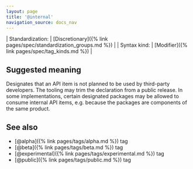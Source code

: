 ```yaml
---
layout: page
title: '@internal'
navigation_source: docs_nav
---
```


| Standardization: | [Discretionary]({% link pages/spec/standardization_groups.md %}) |
| Syntax kind: | [Modifier]({% link pages/spec/tag_kinds.md %}) |


## Suggested meaning

Designates that an API item is not planned to be used by third-party developers.  The tooling may trim the
declaration from a public release. In some implementations, certain designated packages may be allowed to
consume  internal API items, e.g. because the packages are components of the same product.


## See also

- [@alpha]({% link pages/tags/alpha.md %}) tag
- [@beta]({% link pages/tags/beta.md %}) tag
- [@experimental]({% link pages/tags/experimental.md %}) tag
- [@public]({% link pages/tags/public.md %}) tag
